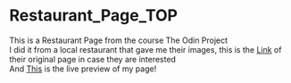 # Restaurant_Page_TOP
This is a Restaurant Page from the course The Odin Project  
I did it from a local restaurant that gave me their images, this is the <a href="https://casadeteloschalets.com.ar/#/">Link</a> of their original page in case they are interested  
And <a href="https://alexsrebernic.github.io/Restaurant_Page_TOP/">This</a> is the live preview of my page! 
